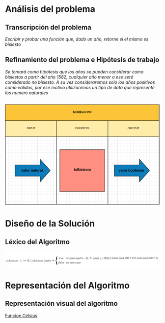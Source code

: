 # Análisis del problema

## Transcripción del problema

*Escribir y probar una función que, dado un año, retorne si el mismo es bisiesto*

## Refinamiento del problema e Hipótesis de trabajo

*Se tomará como hipótesis que los años se pueden considerar como bisiestos a partir del año 1582, cualquier año menor a ese será considerado no bisiesto. A su vez consideraremos solo los años positivos como válidos, por ese motivo utilizaremos un tipo de dato que represente los numero naturales*

## ![Modelo IPO](https://raw.githubusercontent.com/josefranwagner/AED/master/03-Bisiesto/IPO_bisiesto.png)

# Diseño de la Solución

## Léxico del Algoritmo

![IsBisiesto](https://raw.githubusercontent.com/josefranwagner/AED/master/03-Bisiesto/IsBisiesto.png)

# Representación del Algoritmo

## Representación visual del algoritmo

[Funcion Celsius](https://raw.githubusercontent.com/josefranwagner/AED/master/03-Celsius/Celsius.cpp)
